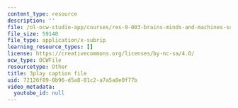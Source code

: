 ```yaml
---
content_type: resource
description: ''
file: /ol-ocw-studio-app/courses/res-9-003-brains-minds-and-machines-summer-course-summer-2015/72126f890b96d5a881c2a7a5a8e0f77b_zHa-n2M7Bj8.srt
file_size: 59140
file_type: application/x-subrip
learning_resource_types: []
license: https://creativecommons.org/licenses/by-nc-sa/4.0/
ocw_type: OCWFile
resourcetype: Other
title: 3play caption file
uid: 72126f89-0b96-d5a8-81c2-a7a5a8e0f77b
video_metadata:
  youtube_id: null
---
```

